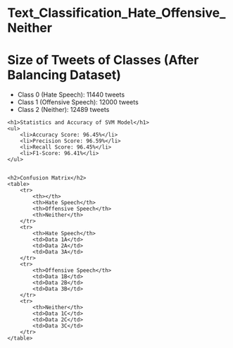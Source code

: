 # Text_Classification_Hate_Offensive_Neither
<!DOCTYPE html>
<html>
<head>
	<title>Text Classification: Hate, Offensive, or Neither</title>
</head>
<body>
	<h1>Size of Tweets of Classes (After Balancing Dataset)</h1>
	<ul>
		<li>Class 0 (Hate Speech): 11440 tweets</li>
		<li>Class 1 (Offensive Speech): 12000 tweets</li>
		<li>Class 2 (Neither): 12489 tweets</li>
	</ul>
	
	<h1>Statistics and Accuracy of SVM Model</h1>
	<ul>
		<li>Accuracy Score: 96.45%</li>
		<li>Precision Score: 96.59%</li>
		<li>Recall Score: 96.45%</li>
		<li>F1-Score: 96.41%</li>
	</ul>
	
	
	<h2>Confusion Matrix</h2>
	<table>
		<tr>
			<th></th>
			<th>Hate Speech</th>
			<th>Offensive Speech</th>
			<th>Neither</th>
		</tr>
		<tr>
			<th>Hate Speech</th>
			<td>Data 1A</td>
			<td>Data 2A</td>
			<td>Data 3A</td>
		</tr>
		<tr>
			<th>Offensive Speech</th>
			<td>Data 1B</td>
			<td>Data 2B</td>
			<td>Data 3B</td>
		</tr>
		<tr>
			<th>Neither</th>
			<td>Data 1C</td>
			<td>Data 2C</td>
			<td>Data 3C</td>
		</tr>
	</table>
</body>
</html>
